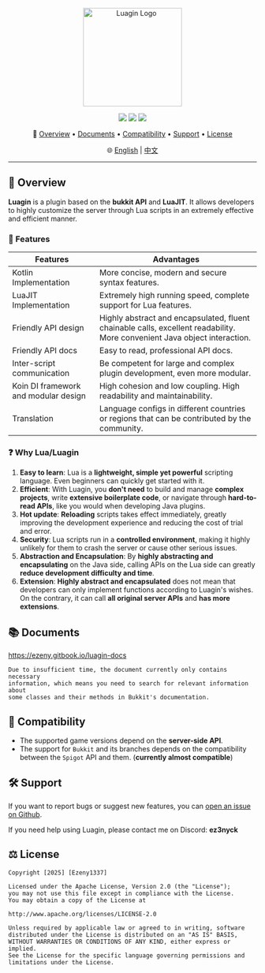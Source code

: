 <p align="center">
  <img src="https://github.com/user-attachments/assets/a2bc8355-3bec-4bf2-ad99-7bc78924fcc4" alt="Luagin Logo" height="200" />
</p>

<p align="center">
  <img src="https://img.shields.io/badge/Language-Kotlin-orange?logo=kotlin" />
  <img src="https://img.shields.io/badge/License-Apache%202.0-blue" />
  <img src="https://img.shields.io/github/v/release/Ezeny1337/Luagin?label=Release&color=green" />
</p>

<p align="center">
  📑 <a href="#-overview">Overview</a> • <a href="#-documents">Documents</a> • <a href="#-compatibility">Compatibility</a> • <a href="#%EF%B8%8F-support">Support</a> • <a href="#%EF%B8%8F-license">License</a>
</p>

<p align="center">
  🌐 <a href="./README.md">English</a> | <a href="./README_zh.md">中文</a>
</p>

---

## 📖 Overview

**Luagin** is a plugin based on the **bukkit API** and **LuaJIT**. It allows developers to highly customize
the server through Lua scripts in an extremely effective and efficient manner.

### 🚀 Features

| Features                             | Advantages                                                                                                                |
|--------------------------------------|---------------------------------------------------------------------------------------------------------------------------|
| Kotlin Implementation                | More concise, modern and secure syntax features.                                                                          |
| LuaJIT Implementation                | Extremely high running speed, complete support for Lua features.                                                          |
| Friendly API design                  | Highly abstract and encapsulated, fluent chainable calls, excellent readability. More convenient Java object interaction. |
| Friendly API docs                    | Easy to read, professional API docs.                                                                                      |
| Inter-script communication           | Be competent for large and complex plugin development, even more modular.                                                 |
| Koin DI framework and modular design | High cohesion and low coupling. High readability and maintainability.                                                     |
| Translation                          | Language configs in different countries or regions that can be contributed by the community.                              |

### ❓ Why Lua/Luagin

1. **Easy to learn**: Lua is a **lightweight, simple yet powerful** scripting language. Even beginners can quickly get
   started with it.
2. **Efficient**: With Luagin, you **don't need** to build and manage **complex projects**, write **extensive
   boilerplate code**, or navigate through **hard-to-read APIs**, like you would when developing Java plugins.
3. **Hot update**: **Reloading** scripts takes effect immediately, greatly improving the development experience and
   reducing the cost of trial and error.
4. **Security**: Lua scripts run in a **controlled environment**, making it highly unlikely for them to crash the server
   or cause other serious issues.
5. **Abstraction and Encapsulation**: By **highly abstracting and encapsulating** on the Java side, calling APIs on the
   Lua side can greatly **reduce development difficulty and time**.
6. **Extension**: **Highly abstract and encapsulated** does not mean that developers can only implement functions
   according to Luagin's wishes. On the contrary, it can call **all original server APIs** and **has more extensions**.

## 📚 Documents

https://ezeny.gitbook.io/luagin-docs

    Due to insufficient time, the document currently only contains necessary
    information, which means you need to search for relevant information about
    some classes and their methods in Bukkit's documentation.

## 🧪 Compatibility

- The supported game versions depend on the **server-side API**.
- The support for `Bukkit` and its branches depends on the compatibility between the `Spigot` API and them. (**currently
  almost compatible**)

## 🛠️ Support

If you want to report bugs or suggest new features, you
can [open an issue on Github](https://github.com/Ezeny1337/Luagin/issues).

If you need help using Luagin, please contact me on Discord: **ez3nyck**

## ⚖️ License

    Copyright [2025] [Ezeny1337]

    Licensed under the Apache License, Version 2.0 (the "License");
    you may not use this file except in compliance with the License.
    You may obtain a copy of the License at

    http://www.apache.org/licenses/LICENSE-2.0

    Unless required by applicable law or agreed to in writing, software
    distributed under the License is distributed on an "AS IS" BASIS,
    WITHOUT WARRANTIES OR CONDITIONS OF ANY KIND, either express or implied.
    See the License for the specific language governing permissions and
    limitations under the License.
